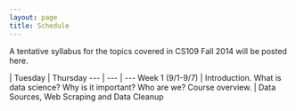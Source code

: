 ```yaml
---
layout: page
title: Schedule
---
```


A tentative syllabus for the topics covered in CS109 Fall 2014 will be posted here. 

 | Tuesday | Thursday
--- | --- | ---
Week 1 (9/1-9/7) | Introduction. What is data science? Why is it important? Who are we? Course overview. | Data Sources, Web Scraping and Data Cleanup
